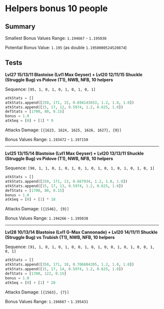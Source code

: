 # Helpers bonus 10 people

## Summary

Smallest Bonus Values Range: `1.194667` - `1.195038`

Potential Bonus Value: `1.195` (as double `1.1950000524520874`)

## Tests

**Lvl27 15/13/11 Blastoise (Lvl1 Max Geyser) + Lvl20 12/11/15 Shuckle (Struggle Bug) vs Pidove (T1), NWB, NFB, 10 helpers**

Sequence: `[95, 1, 0, 1, 0, 1, 0, 1, 0, 1]`

```python
atkStats = []
atkStats.append([250, 171, 15, 0.694143653, 1.2, 1.0, 1.0])
atkStats.append([15, 17, 12, 0.5974, 1.2, 0.625, 1.0])
defStats = [1700, 80, 0.15]
bonus = 1.0
atkSeq = [0] + [1] * 9
```

Attacks Damage: `[{1623, 1624, 1625, 1626, 1627}, {9}]`

Bonus Values Range: `1.193472` - `1.197150`

---

**Lvl25 13/15/14 Blastoise (Lvl1 Max Geyser) + Lvl20 13/13/11 Shuckle (Struggle Bug) vs Pidove (T1), NWB, NFB, 10 helpers**

Sequence: `[90, 1, 1, 0, 1, 0, 1, 0, 1, 0, 1, 0, 1, 0, 1, 0, 1, 0, 1]`

```python
atkStats = []
atkStats.append([250, 171, 13, 0.667934, 1.2, 1.0, 1.0])
atkStats.append([15, 17, 13, 0.5974, 1.2, 0.625, 1.0])
defStats = [1700, 80, 0.15]
bonus = 1.0
atkSeq = [0] + [1] * 18
```

Attacks Damage: `[{1546}, {9}]`

Bonus Values Range: `1.194266` - `1.195038`

---

**Lvl28 10/13/14 Blastoise (Lvl1 G-Max Cannonade) + Lvl20 14/11/11 Shuckle (Struggle Bug) vs Trubish (T1), NWB, NFB, 10 helpers**

Sequence: `[91, 1, 0, 1, 0, 1, 0, 0, 1, 0, 1, 0, 0, 1, 0, 1, 0, 0, 1, 0, 1]`

```python
atkStats = []
atkStats.append([350, 171, 10, 0.706884205, 1.2, 1.0, 1.0])
atkStats.append([15, 17, 14, 0.5974, 1.2, 0.625, 1.0])
defStats = [1700, 122, 0.15]
bonus = 1.0
atkSeq = [0] + [1] * 20
```

Attacks Damage: `[{1563}, {7}]`

Bonus Values Range: `1.194667` - `1.195431`
